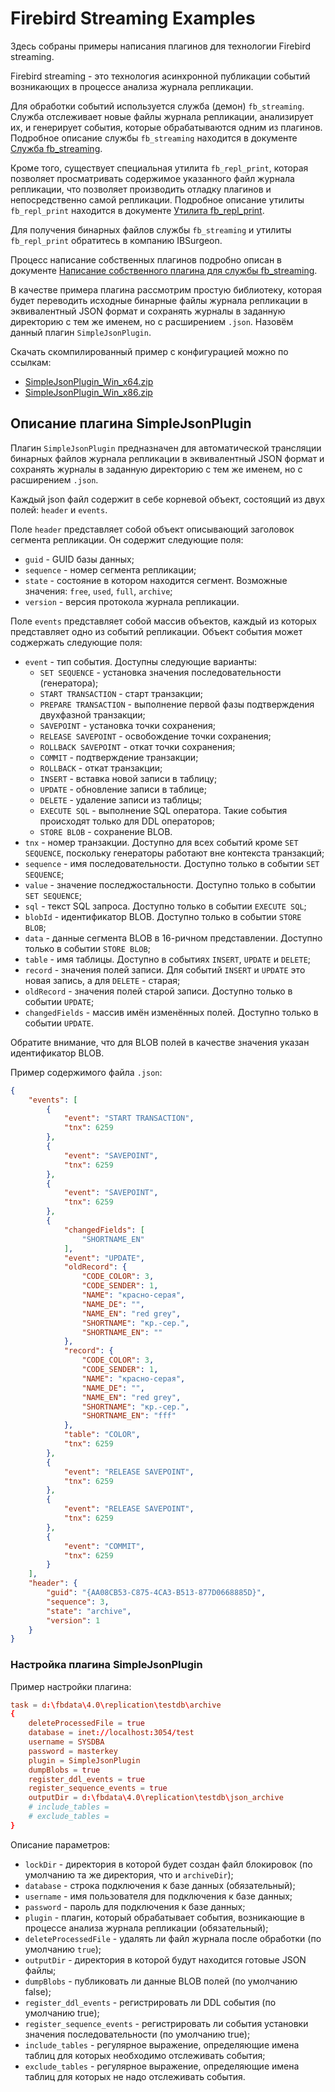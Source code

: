 # Firebird Streaming Examples

Здесь собраны примеры написания плагинов для технологии Firebird streaming.

Firebird streaming - это технология асинхронной публикации событий возникающих в процессе анализа журнала репликации.

Для обработки событий используется служба (демон) `fb_streaming`. Служба отслеживает новые файлы журнала репликации, анализирует их, и генерирует события, которые обрабатываются одним из плагинов. Подробное описание службы `fb_streaming` находится в документе [Служба fb_streaming](doc/fb_streaming_ru.md).

Кроме того, существует специальная утилита `fb_repl_print`, которая позволяет просматривать содержимое указанного файл журнала репликации, что позволяет производить отладку плагинов и непосредственно самой репликации. Подробное описание утилиты `fb_repl_print` находится в документе [Утилита fb_repl_print](doc/fb_repl_print_ru.md).

Для получения бинарных файлов службы `fb_streaming` и утилиты `fb_repl_print` обратитесь в компанию IBSurgeon.

Процесс написание собственных плагинов подробно описан в документе [Написание собственного плагина для службы fb_streaming](doc/writing_plugin_ru.md).

В качестве примера плагина рассмотрим простую библиотеку, которая будет переводить исходные бинарные файлы журнала репликации в эквивалентный JSON формат и сохранять журналы в заданную директорию с тем же именем, но с расширением `.json`. Назовём данный плагин `SimpleJsonPlugin`.

Скачать скомпилированный пример с конфигурацией можно по ссылкам:

* [SimpleJsonPlugin_Win_x64.zip](https://github.com/IBSurgeon/FBStreamingExamples/releases/download/1.0/SimpleJsonPlugin_Win_x64.zip)
* [SimpleJsonPlugin_Win_x86.zip](https://github.com/IBSurgeon/FBStreamingExamples/releases/download/1.0/SimpleJsonPlugin_Win_x64.zip)


## Описание плагина SimpleJsonPlugin

Плагин `SimpleJsonPlugin` предназначен для автоматической трансляции бинарных файлов журнала репликации в эквивалентный JSON формат 
и сохранять журналы в заданную директорию с тем же именем, но с расширением `.json`.

Каждый json файл содержит в себе корневой объект, состоящий из двух полей: `header` и `events`.

Поле `header` представляет собой объект описывающий заголовок сегмента репликации. Он содержит следующие поля:

* `guid` - GUID базы данных;
* `sequence` - номер сегмента репликации;
* `state` - состояние в котором находится сегмент. Возможные значения: `free`, `used`, `full`, `archive`;
* `version` - версия протокола журнала репликации.

Поле `events` представляет собой массив объектов, каждый из которых представляет одно из событий репликации. 
Объект события может соджержать следующие поля:

* `event` - тип события. Доступны следующие варианты:
  - `SET SEQUENCE` - установка значения последовательности (генератора);
  - `START TRANSACTION` - старт транзакции;
  - `PREPARE TRANSACTION` - выполнение первой фазы подтверждения двухфазной транзакции;
  - `SAVEPOINT` - установка точки сохранения;
  - `RELEASE SAVEPOINT` - освобождение точки сохранения;
  - `ROLLBACK SAVEPOINT` - откат точки сохранения;
  - `COMMIT` - подтверждение транзакции;
  - `ROLLBACK` - откат транзакции;
  - `INSERT` - вставка новой записи в таблицу;
  - `UPDATE` - обновление записи в таблице;
  - `DELETE` - удаление записи из таблицы;
  - `EXECUTE SQL` - выполнение SQL оператора. Такие события происходят только для DDL операторов;
  - `STORE BLOB` - сохранение BLOB.
* `tnx` - номер транзакции. Доступно для всех событий кроме `SET SEQUENCE`, поскольку генераторы работают вне контекста транзакций;
* `sequence` - имя последовательности. Доступно только в событии `SET SEQUENCE`;
* `value` - значение последжостальности. Доступно только в событии `SET SEQUENCE`;
* `sql` - текст SQL запроса. Доступно только в событии `EXECUTE SQL`;
* `blobId` - идентификатор BLOB. Доступно только в событии `STORE BLOB`;
* `data` - данные сегмента BLOB в 16-ричном представлении. Доступно только в событии `STORE BLOB`;
* `table` - имя таблицы. Доступно в событиях `INSERT`, `UPDATE` и `DELETE`;
* `record` - значения полей записи. Для событий `INSERT` и `UPDATE` это новая запись, а для `DELETE` - старая;
* `oldRecord` - значения полей старой записи. Доступно только в событии `UPDATE`;
* `changedFields` - массив имён изменённых полей. Доступно только в событии `UPDATE`.

Обратите внимание, что для BLOB полей в качестве значения указан идентификатор BLOB.

Пример содержимого файла `.json`:

```json
{
    "events": [
        {
            "event": "START TRANSACTION",
            "tnx": 6259
        },
        {
            "event": "SAVEPOINT",
            "tnx": 6259
        },
        {
            "event": "SAVEPOINT",
            "tnx": 6259
        },
        {
            "changedFields": [
                "SHORTNAME_EN"
            ],
            "event": "UPDATE",
            "oldRecord": {
                "CODE_COLOR": 3,
                "CODE_SENDER": 1,
                "NAME": "красно-серая",
                "NAME_DE": "",
                "NAME_EN": "red grey",
                "SHORTNAME": "кр.-сер.",
                "SHORTNAME_EN": ""
            },
            "record": {
                "CODE_COLOR": 3,
                "CODE_SENDER": 1,
                "NAME": "красно-серая",
                "NAME_DE": "",
                "NAME_EN": "red grey",
                "SHORTNAME": "кр.-сер.",
                "SHORTNAME_EN": "fff"
            },
            "table": "COLOR",
            "tnx": 6259
        },
        {
            "event": "RELEASE SAVEPOINT",
            "tnx": 6259
        },
        {
            "event": "RELEASE SAVEPOINT",
            "tnx": 6259
        },
        {
            "event": "COMMIT",
            "tnx": 6259
        }
    ],
    "header": {
        "guid": "{AA08CB53-C875-4CA3-B513-877D0668885D}",
        "sequence": 3,
        "state": "archive",
        "version": 1
    }
}
```

### Настройка плагина SimpleJsonPlugin

Пример настройки плагина:

```conf
task = d:\fbdata\4.0\replication\testdb\archive
{
	deleteProcessedFile = true
	database = inet://localhost:3054/test
	username = SYSDBA
	password = masterkey
	plugin = SimpleJsonPlugin
	dumpBlobs = true
	register_ddl_events = true
	register_sequence_events = true
	outputDir = d:\fbdata\4.0\replication\testdb\json_archive
	# include_tables = 
	# exclude_tables = 
}
```

Описание параметров:

* `lockDir` - директория в которой будет создан файл блокировок (по умолчанию та же директория, что и `archiveDir`);
* `database` - строка подключения к базе данных (обязательный);
* `username` - имя пользователя для подключения к базе данных;
* `password` - пароль для подключения к базе данных;
* `plugin` - плагин, который обрабатывает события, возникающие в процессе анализа журнала репликации (обязательный);
* `deleteProcessedFile` - удалять ли файл журнала после обработки (по умолчанию `true`);
* `outputDir` - директория в которой будут находится готовые JSON файлы;
* `dumpBlobs` - публиковать ли данные BLOB полей (по умолчанию false);
* `register_ddl_events` - регистрировать ли DDL события (по умолчанию true);
* `register_sequence_events` - регистрировать ли события установки значения последовательности (по умолчанию true);
* `include_tables` - регулярное выражение, определяющие имена таблиц для которых необходимо отслеживать события;
* `exclude_tables` - регулярное выражение, определяющие имена таблиц для которых не надо отслеживать события.

